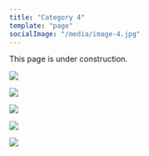 ```yaml
---
title: "Category 4"
template: "page"
socialImage: "/media/image-4.jpg"
---
```


This page is under construction.


![](/media/image-4.jpg)

![](/media/image-4.jpg)

![](/media/image-4.jpg)

![](/media/image-4.jpg)

![](/media/image-4.jpg)